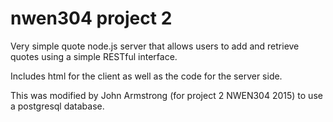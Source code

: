 # nwen304 project 2

Very simple quote node.js server that allows users to add and retrieve quotes using a simple RESTful interface.

Includes html for the client as well as the code for the server side.

This was modified by John Armstrong (for project 2 NWEN304 2015) to use a postgresql database.
